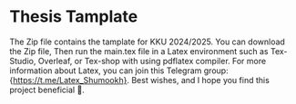 # Thesis Tamplate
The Zip file contains the tamplate for KKU 2024/2025. You can download the Zip file, Then run the main.tex file in a Latex environment such as Tex-Studio, Overleaf, or Tex-shop with using pdflatex compiler. For more information about Latex, you can join this Telegram group: {https://t.me/Latex_Shumookh}. 
Best wishes, and I hope you find this project beneficial 🤍.
